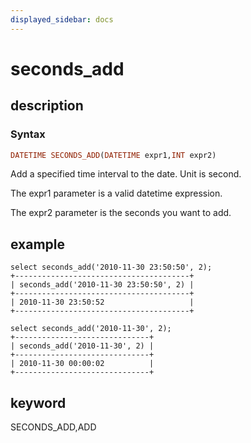 ```yaml
---
displayed_sidebar: docs
---
```


# seconds_add

## description

### Syntax

```Haskell
DATETIME SECONDS_ADD(DATETIME expr1,INT expr2)
```

Add a specified time interval to the date. Unit is second.

The expr1 parameter is a valid datetime expression.

The expr2 parameter is the seconds you want to add.

## example

```Plain Text
select seconds_add('2010-11-30 23:50:50', 2);
+---------------------------------------+
| seconds_add('2010-11-30 23:50:50', 2) |
+---------------------------------------+
| 2010-11-30 23:50:52                   |
+---------------------------------------+

select seconds_add('2010-11-30', 2);
+------------------------------+
| seconds_add('2010-11-30', 2) |
+------------------------------+
| 2010-11-30 00:00:02          |
+------------------------------+
```

## keyword

SECONDS_ADD,ADD
